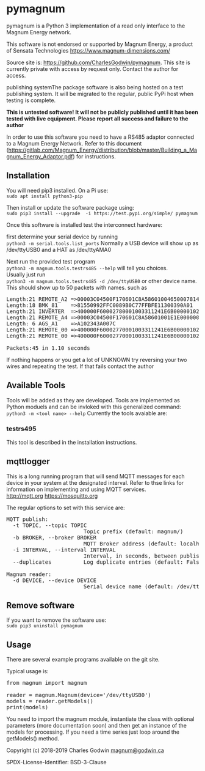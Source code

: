 # pymagnum

pymagnum is a Python 3 implementation of a read only interface to the Magnum Energy network.

This software is not endorsed or supported by Magnum Energy, a product of Sensata Technologies https://www.magnum-dimensions.com/

Source site is: https://github.com/CharlesGodwin/pymagnum. This site is currently private with access by request only. Contact the author for access.

publishing systemThe package software is also being hosted on a test publishing system. It will be migrated to the regular, public PyPi host when testing is complete.

**This is untested software! It will not be publicly published until it has been tested with live equipment. Please report all success and failure to the author**

In order to use this software you need to have a RS485 adaptor connected to a Magnum Energy Network. Refer to this document (https://gitlab.com/Magnum_Energy/distribution/blob/master/Building_a_Magnum_Energy_Adaptor.pdf) for instructions.

## Installation

You will need pip3 installed. On a Pi use:  
`sudo apt install python3-pip`

Then install or update the software package using:  
`sudo pip3 install --upgrade  -i https://test.pypi.org/simple/ pymagnum`

Once this software is installed test the interconnect hardware:

first determine your serial device by running  
`python3 -m serial.tools.list_ports`
Normally a USB device will show up as /dev/ttyUSB0 and a HAT as /dev/ttyAMA0

Next run the provided test program  
`python3 -m magnum.tools.testrs485 --help`   will tell you choices.  
Usually just run  
`python3 -m magnum.tools.testrs485 -d /dev/ttyUSB0` or other device name.  
This should show up to 50 packets with names. such as
<pre>
Length:21 REMOTE_A2 =>00003C04500F170601C8A5860100465000781478A2
Length:18 BMK_81    =>81550992FFC0089B0C77FFBFE11300390A01
Length:21 INVERTER  =>400000F60002780001003311241E6B000001025800
Length:21 REMOTE_A4 =>00003C04500F170601C8A58601001E1E00000000A4
Length: 6 AGS_A1    =>A102343A007C
Length:21 REMOTE_00 =>400000F60002770001003311241E6B000001025800
Length:21 REMOTE_00 =>400000F60002770001003311241E6B000001025800

Packets:45 in 1.10 seconds
</pre>
If nothing happens or you get a lot of UNKNOWN try reversing your two wires and repeating the test. If that fails contact the author

## Available Tools
Tools will be added as they are developed. Tools are implemented as Python moduels and can be invloked with this generalized command:
`python3 -m <tool name> --help`
Currently the tools avaiable are:

### testrs495
This tool is described in the installation instructions.
## mqttlogger
This is a long running program that will send MQTT messages for each device in your system at the designated interval. Refer to thse links for information on implementing and using MQTT services.  
http://mqtt.org
https://mosquitto.org

The regular options to set with this service are:
<pre>
MQTT publish:
  -t TOPIC, --topic TOPIC
                        Topic prefix (default: magnum/)
  -b BROKER, --broker BROKER
                        MQTT Broker address (default: localhost)
  -i INTERVAL, --interval INTERVAL
                        Interval, in seconds, between publishing (default: 60)
  --duplicates          Log duplicate entries (default: False)

Magnum reader:
  -d DEVICE, --device DEVICE
                        Serial device name (default: /dev/ttyUSB0)
</pre>

## Remove software
If you want to remove the software use:  
`sudo pip3 uninstall pymagnum`


## Usage
There are several example programs available on the git site.

Typical usage is:  
<pre>
from magnum import magnum

reader = magnum.Magnum(device='/dev/ttyUSB0')
models = reader.getModels()
print(models)
</pre>

You need to import the magnum module, instantiate the class with optional parameters (more documentation soon) and then get an instance of the models for processing. If you need a time series just loop around the getModels() method.

Copyright (c) 2018-2019 Charles Godwin <magnum@godwin.ca>

SPDX-License-Identifier:    BSD-3-Clause
